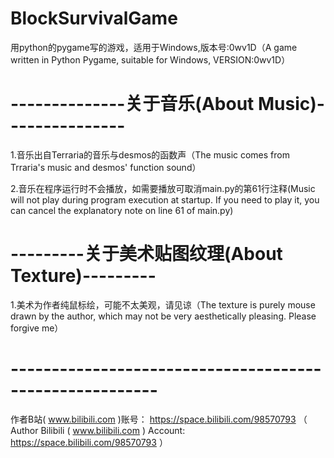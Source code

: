 # BlockSurvivalGame
用python的pygame写的游戏，适用于Windows,版本号:0wv1D（A game written in Python Pygame, suitable for Windows, VERSION:0wv1D）

# --------------关于音乐(About Music)---------------
1.音乐出自Terraria的音乐与desmos的函数声（The music comes from Trraria's music and desmos' function sound）

2.音乐在程序运行时不会播放，如需要播放可取消main.py的第61行注释(Music will not play during program execution at startup. If you need to play it, you can cancel the explanatory note on line 61 of main.py)

# ---------关于美术贴图纹理(About Texture)---------
1.美术为作者纯鼠标绘，可能不太美观，请见谅（The texture is purely mouse drawn by the author, which may not be very aesthetically pleasing. Please forgive me）


# --------------------------------------------------------
作者B站( www.bilibili.com )账号： https://space.bilibili.com/98570793  （  Author Bilibili ( www.bilibili.com ) Account: https://space.bilibili.com/98570793  ）
